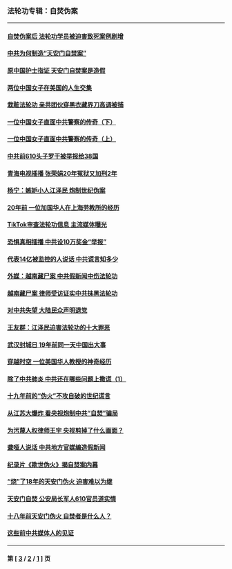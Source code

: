 ### 法轮功专辑：自焚伪案
---
#### [自焚伪案后 法轮功学员被迫害致死案例剧增](../../pages/nf5562/n13190600.md?09040430) 
#### [中共为何制造“天安门自焚案”](../../pages/nf5562/n13183270.md?09040430) 
#### [原中国护士指证 天安门自焚案是造假](../../pages/nf5562/n13172289.md?09040430) 
#### [两位中国女子在美国的人生交集](../../pages/nf5562/n13156138.md?09040430) 
#### [栽赃法轮功 亲共团伙穿黑衣藏界刀高调被捕](../../pages/nf5562/n13073780.md?09040430) 
#### [一位中国女子直面中共警察的传奇（下）](../../pages/nf5562/n12989706.md?09040430) 
#### [一位中国女子直面中共警察的传奇（上）](../../pages/nf5562/n12985072.md?09040430) 
#### [中共前610头子罗干被举报给38国](../../pages/nf5562/n12975419.md?09040430) 
#### [青海电视插播 张荣娟20年冤狱又加刑2年](../../pages/nf5562/n12738166.md?09040430) 
#### [杨宁：嫉妒小人江泽民 炮制世纪伪案](../../pages/nf5562/n12724108.md?09040430) 
#### [20年前 一位加国华人在上海劳教所的经历](../../pages/nf5562/n12707932.md?09040430) 
#### [TikTok审查法轮功信息 主流媒体曝光](../../pages/nf5562/n12362336.md?09040430) 
#### [恐惧真相插播 中共设10万奖金“举报”](../../pages/nf5562/n12306396.md?09040430) 
#### [代表14亿被监控的人说话 中共谎言知多少](../../pages/nf5562/n12297484.md?09040430) 
#### [外媒：越南藏尸案 中共假新闻中伤法轮功](../../pages/nf5562/n12264411.md?09040430) 
#### [越南藏尸案 律师受访证实中共抹黑法轮功](../../pages/nf5562/n12261878.md?09040430) 
#### [对中共失望 大陆民众声明退党](../../pages/nf5562/n12187315.md?09040430) 
#### [王友群：江泽民迫害法轮功的十大罪恶](../../pages/nf5562/n12169074.md?09040430) 
#### [武汉封城日 19年前同一天中国出大事](../../pages/nf5562/n12150901.md?09040430) 
#### [穿越时空  一位美国华人教授的神奇经历](../../pages/nf5562/n12097460.md?09040430) 
#### [除了中共肺炎 中共还在哪些问题上撒谎（1）](../../pages/nf5562/n11955770.md?09040430) 
#### [十九年前的“伪火”不攻自破的世纪谎言](../../pages/nf5562/n11813238.md?09040430) 
#### [从江苏大爆炸 看央视炮制中共“自焚”骗局](../../pages/nf5562/n11140275.md?09040430) 
#### [为污蔑人权律师王宇 央视剪掉了什么画面？](../../pages/nf5562/n11130142.md?09040430) 
#### [聋哑人说话 中共地方官媒编造假新闻](../../pages/nf5562/n11006067.md?09040430) 
#### [纪录片《欺世伪火》揭自焚案内幕](../../pages/nf5562/n11002664.md?09040430) 
#### [“烧”了18年的天安门伪火 迫害难以为继](../../pages/nf5562/n10996660.md?09040430) 
#### [天安门自焚 公安局长军人610官员道实情](../../pages/nf5562/n10997098.md?09040430) 
#### [十八年前天安门伪火 自焚者是什么人？](../../pages/nf5562/n10996556.md?09040430) 
#### [这些前中共媒体人的见证](../../pages/nf5562/n10845276.md?09040430) 

---
#### 第 [ [3](./3.md?09040430) / [2](./2.md?09040430) / [1](./1.md?09040430) ] 页
